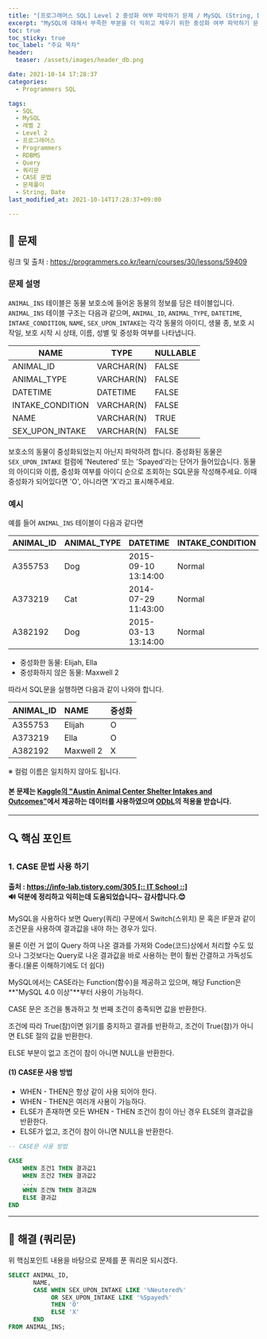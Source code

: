 ```yaml
---
title: "[프로그래머스 SQL] Level 2 중성화 여부 파악하기 문제 / MySQL (String, Date)"
excerpt: "MySQL에 대해서 부족한 부분을 더 익히고 채우기 위한 중성화 여부 파악하기 문제 풀이"
toc: true
toc_sticky: true
toc_label: "주요 목차"
header:
  teaser: /assets/images/header_db.png

date: 2021-10-14 17:28:37
categories:
  - Programmers SQL

tags:
  - SQL
  - MySQL
  - 레벨 2
  - Level 2
  - 프로그래머스
  - Programmers
  - RDBMS
  - Query
  - 쿼리문
  - CASE 문법
  - 문제풀이
  - String, Date
last_modified_at: 2021-10-14T17:28:37+09:00

---
```


## 🔔 문제

링크 및 출처 : <https://programmers.co.kr/learn/courses/30/lessons/59409>

### 문제 설명

`ANIMAL_INS` 테이블은 동물 보호소에 들어온 동물의 정보를 담은 테이블입니다. `ANIMAL_INS` 테이블 구조는 다음과 같으며, `ANIMAL_ID`, `ANIMAL_TYPE`, `DATETIME`, `INTAKE_CONDITION`, `NAME`, `SEX_UPON_INTAKE`는 각각 동물의 아이디, 생물 종, 보호 시작일, 보호 시작 시 상태, 이름, 성별 및 중성화 여부를 나타냅니다.

| NAME             | TYPE       | NULLABLE |
| ---------------- | ---------- | -------- |
| ANIMAL_ID        | VARCHAR(N) | FALSE    |
| ANIMAL_TYPE      | VARCHAR(N) | FALSE    |
| DATETIME         | DATETIME   | FALSE    |
| INTAKE_CONDITION | VARCHAR(N) | FALSE    |
| NAME             | VARCHAR(N) | TRUE     |
| SEX_UPON_INTAKE  | VARCHAR(N) | FALSE    |

보호소의 동물이 중성화되었는지 아닌지 파악하려 합니다. 중성화된 동물은 `SEX_UPON_INTAKE` 컬럼에 'Neutered' 또는 'Spayed'라는 단어가 들어있습니다. 동물의 아이디와 이름, 중성화 여부를 아이디 순으로 조회하는 SQL문을 작성해주세요. 이때 중성화가 되어있다면 'O', 아니라면 'X'라고 표시해주세요.

### 예시

예를 들어 `ANIMAL_INS` 테이블이 다음과 같다면

| ANIMAL_ID | ANIMAL_TYPE | DATETIME            | INTAKE_CONDITION | NAME      | SEX_UPON_INTAKE |
| --------- | ----------- | ------------------- | ---------------- | --------- | --------------- |
| A355753   | Dog         | 2015-09-10 13:14:00 | Normal           | Elijah    | Neutered Male   |
| A373219   | Cat         | 2014-07-29 11:43:00 | Normal           | Ella      | Spayed Female   |
| A382192   | Dog         | 2015-03-13 13:14:00 | Normal           | Maxwell 2 | Intact Male     |

- 중성화한 동물: Elijah, Ella
- 중성화하지 않은 동물: Maxwell 2

따라서 SQL문을 실행하면 다음과 같이 나와야 합니다.

| ANIMAL_ID | NAME      | 중성화 |
| :-------- | :-------- | :----- |
| A355753   | Elijah    | O      |
| A373219   | Ella      | O      |
| A382192   | Maxwell 2 | X      |

※ 컬럼 이름은 일치하지 않아도 됩니다.

<div class="notice">
    <h4>
        본 문제는 <a href="https://www.kaggle.com/aaronschlegel/austin-animal-center-shelter-intakes-and-outcomes">Kaggle의 "Austin Animal Center Shelter Intakes and Outcomes"</a>에서 제공하는 데이터를 사용하였으며 <a href="https://opendatacommons.org/licenses/odbl/1.0/">ODbL</a>의 적용을 받습니다.
    </h4>
</div>



---

## 🔍 핵심 포인트

### 1. CASE 문법 사용 하기

<div class="notice">
    <h4>
        출처&nbsp;:&nbsp;<a href="https://info-lab.tistory.com/305">https://info-lab.tistory.com/305 [:: IT School ::]</a><br>🔊&nbsp;덕분에 정리하고 익히는데 도움되었습니다~ 감사합니다.😊 
    </h4>
</div>

MySQL을 사용하다 보면 Query(쿼리) 구문에서 Switch(스위치) 문 혹은 IF문과 같이 조건문을 사용하여 결과값을 내야 하는 경우가 있다.

물론 이런 거 없이 Query 하여 나온 결과를 가져와 Code(코드)상에서 처리할 수도 있으나 그것보다는 Query로 나온 결과값을 바로 사용하는 편이 훨씬 간결하고 가독성도 좋다.(물론 이해하기에도 더 쉽다)

MySQL에서는 CASE라는 Function(함수)을 제공하고 있으며, 해당 Function은 **"MySQL 4.0 이상"**부터 사용이 가능하다.

CASE 문은 조건을 통과하고 첫 번째 조건이 충족되면 값을 반환한다.

조건에 따라 True(참)이면 읽기를 중지하고 결과를 반환하고, 조건이 True(참)가 아니면 ELSE 절의 값을 반환한다.

ELSE 부분이 없고 조건이 참이 아니면 NULL을 반환한다.

#### (1) CASE문 사용 방법

- WHEN - THEN은 항상 같이 사용 되어야 한다.
- WHEN - THEN은 여러개 사용이 가능하다.
- ELSE가 존재하면 모든 WHEN - THEN 조건이 참이 아닌 경우 ELSE의 결과값을 반환한다.
- ELSE가 없고, 조건이 참이 아니면 NULL을 반환한다.

```sql
-- CASE문 사용 방법

CASE
	WHEN 조건1 THEN 결과값1
	WHEN 조건2 THEN 결과값2
	...
	WHEN 조건N THEN 결과값N
	ELSE 결과값
END
```

---

## 🔐 해결 (쿼리문)

위 핵심포인트 내용을 바탕으로 문제를 푼 쿼리문 되시겠다.

```sql
SELECT ANIMAL_ID, 
       NAME, 
       CASE WHEN SEX_UPON_INTAKE LIKE '%Neutered%'
            OR SEX_UPON_INTAKE LIKE '%Spayed%'
            THEN 'O'
            ELSE 'X'
       END     
FROM ANIMAL_INS;
```